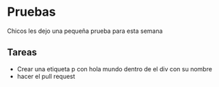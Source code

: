 # Pruebas

Chicos les dejo una pequeña prueba para esta semana

## Tareas

* Crear una etiqueta p con hola mundo dentro de el div con su nombre
* hacer el pull request 




